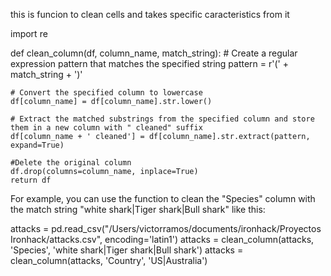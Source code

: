 this is  funcion to clean cells and takes specific caracteristics from it 

import re

def clean_column(df, column_name, match_string):
    # Create a regular expression pattern that matches the specified string
    pattern = r'(' + match_string + ')'

    # Convert the specified column to lowercase
    df[column_name] = df[column_name].str.lower()

    # Extract the matched substrings from the specified column and store them in a new column with " cleaned" suffix
    df[column_name + ' cleaned'] = df[column_name].str.extract(pattern, expand=True)

    #Delete the original column
    df.drop(columns=column_name, inplace=True)
    return df

For example, you can use the function to clean the "Species" column with the match string "white shark|Tiger shark|Bull shark" like this:

attacks = pd.read_csv("/Users/victorramos/documents/ironhack/Proyectos Ironhack/attacks.csv", encoding='latin1')
attacks = clean_column(attacks, 'Species', 'white shark|Tiger shark|Bull shark')
attacks = clean_column(attacks, 'Country', 'US|Australia')

